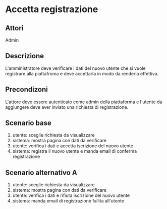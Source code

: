 # Accetta registrazione

## Attori
Admin

## Descrizione
L'amministratore deve verificare i dati del nuovo utente che si vuole registrare alla piattafroma e deve accettarla in modo da renderla effettiva.

## Precondizoni
L'attore deve essere autenticato come admin della piattaforma e l'utente da aggiungere deve aver inviato una richiesta di registrazione.

## Scenario base
1) utente: sceglie richiesta da visualizzare 
2) sistema: mostra pagina con dati da verificare
3) utente: verifica i dati e accetta iscrizione del nuovo utente
4) sistema: registra il nuovo utente e manda email di conferma registrazione 

## Scenario alternativo A
1) utente: sceglie richiesta da visualizzare 
2) sistema: mostra pagina con dati da verificare
3) utente: verifica i dati e rifiuta iscrizione del nuovo utente
4) sistema: manda email di registrazione fallita all'utente

